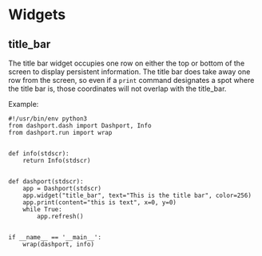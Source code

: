 # Widgets

## title_bar

The title bar widget occupies one row on either the top or bottom of the screen to display persistent information. The title bar does take away one row from the screen, so even if a `print` command designates a spot where the title bar is, those coordinates will not overlap with the title_bar.

Example:

```
#!/usr/bin/env python3
from dashport.dash import Dashport, Info
from dashport.run import wrap


def info(stdscr):
    return Info(stdscr)


def dashport(stdscr):
    app = Dashport(stdscr)
    app.widget("title_bar", text="This is the title bar", color=256)
    app.print(content="this is text", x=0, y=0)
    while True:
        app.refresh()


if __name__ == '__main__':
    wrap(dashport, info)


```
